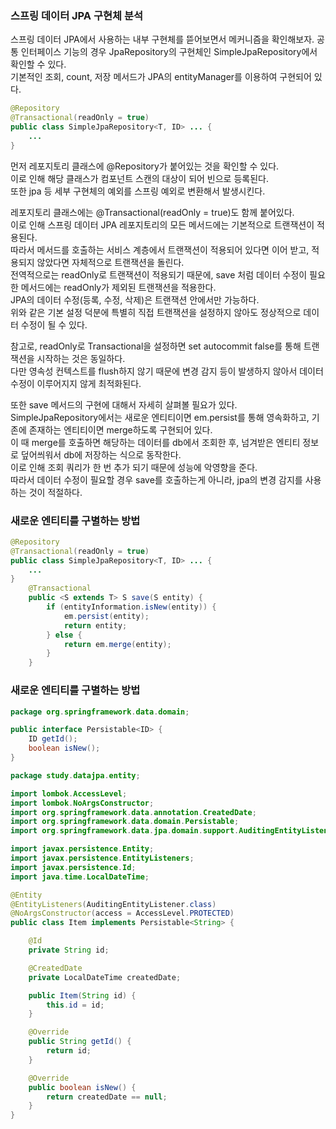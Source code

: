 ### 스프링 데이터 JPA 구현체 분석

스프링 데이터 JPA에서 사용하는 내부 구현체를 뜯어보면서 메커니즘을 확인해보자.
공통 인터페이스 기능의 경우 JpaRepository의 구현체인 SimpleJpaRepository에서 확인할 수 있다.  
기본적인 조회, count, 저장 메서드가 JPA의 entityManager를 이용하여 구현되어 있다.

```java
@Repository
@Transactional(readOnly = true)
public class SimpleJpaRepository<T, ID> ... {
    ...
}
```

먼저 레포지토리 클래스에 @Repository가 붙어있는 것을 확인할 수 있다.  
이로 인해 해당 클래스가 컴포넌트 스캔의 대상이 되어 빈으로 등록된다.  
또한 jpa 등 세부 구현체의 예외를 스프링 예외로 변환해서 발생시킨다.

레포지토리 클래스에는 @Transactional(readOnly = true)도 함께 붙어있다.  
이로 인해 스프링 데이터 JPA 레포지토리의 모든 메서드에는 기본적으로 트랜잭션이 적용된다.  
따라서 메서드를 호출하는 서비스 계층에서 트랜잭션이 적용되어 있다면 이어 받고, 적용되지 않았다면 자체적으로 트랜잭션을 돌린다.  
전역적으로는 readOnly로 트랜잭션이 적용되기 때문에, save 처럼 데이터 수정이 필요한 메서드에는 readOnly가 제외된 트랜잭션을 적용한다.  
JPA의 데이터 수정(등록, 수정, 삭제)은 트랜잭션 안에서만 가능하다.  
위와 같은 기본 설정 덕분에 특별히 직접 트랜잭션을 설정하지 않아도 정상적으로 데이터 수정이 될 수 있다.

참고로, readOnly로 Transactional을 설정하면 set autocommit false를 통해 트랜잭션을 시작하는 것은 동일하다.  
다만 영속성 컨텍스트를 flush하지 않기 때문에 변경 감지 등이 발생하지 않아서 데이터 수정이 이루어지지 않게 최적화된다.

또한 save 메서드의 구현에 대해서 자세히 살펴볼 필요가 있다.  
SimpleJpaRepository에서는 새로운 엔티티이면 em.persist를 통해 영속화하고, 기존에 존재하는 엔티티이면 merge하도록 구현되어 있다.  
이 때 merge를 호출하면 해당하는 데이터를 db에서 조회한 후, 넘겨받은 엔티티 정보로 덮어씌워서 db에 저장하는 식으로 동작한다.  
이로 인해 조회 쿼리가 한 번 추가 되기 때문에 성능에 악영향을 준다.  
따라서 데이터 수정이 필요할 경우 save를 호출하는게 아니라, jpa의 변경 감지를 사용하는 것이 적절하다.

### 새로운 엔티티를 구별하는 방법

```java
@Repository
@Transactional(readOnly = true)
public class SimpleJpaRepository<T, ID> ... {
    ...
}
    @Transactional
    public <S extends T> S save(S entity) {
        if (entityInformation.isNew(entity)) {
            em.persist(entity);
            return entity;
        } else {
            return em.merge(entity);
        }
    }
```

### 새로운 엔티티를 구별하는 방법

```java
package org.springframework.data.domain;

public interface Persistable<ID> {
    ID getId();
    boolean isNew();
}
```

```java
package study.datajpa.entity;

import lombok.AccessLevel;
import lombok.NoArgsConstructor;
import org.springframework.data.annotation.CreatedDate;
import org.springframework.data.domain.Persistable;
import org.springframework.data.jpa.domain.support.AuditingEntityListener;

import javax.persistence.Entity;
import javax.persistence.EntityListeners;
import javax.persistence.Id;
import java.time.LocalDateTime;

@Entity
@EntityListeners(AuditingEntityListener.class)
@NoArgsConstructor(access = AccessLevel.PROTECTED)
public class Item implements Persistable<String> {

    @Id
    private String id;

    @CreatedDate
    private LocalDateTime createdDate;

    public Item(String id) {
        this.id = id;
    }

    @Override
    public String getId() {
        return id;
    }

    @Override
    public boolean isNew() {
        return createdDate == null;
    }
}
```
